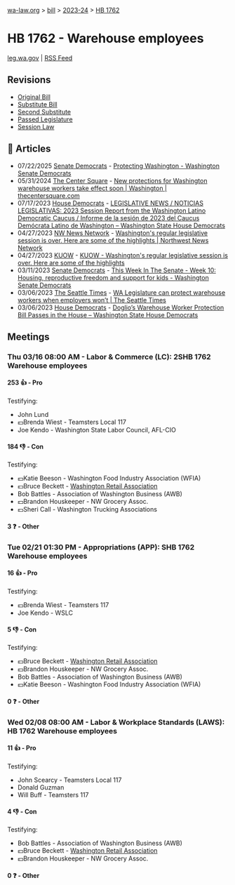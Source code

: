 [wa-law.org](/) > [bill](/bill/) > [2023-24](/bill/2023-24/) > [HB 1762](/bill/2023-24/hb/1762/)

# HB 1762 - Warehouse employees
[leg.wa.gov](https://app.leg.wa.gov/billsummary?BillNumber=1762&Year=2023&Initiative=false) | [RSS Feed](./rss.xml)

## Revisions
* [Original Bill](1/)
* [Substitute Bill](S/)
* [Second Substitute](S2/)
* [Passed Legislature](S2.PL/)
* [Session Law](S2.SL/)

## 📰 Articles
* 07/22/2025 [Senate Democrats](/org/senate_democrats/) - [Protecting Washington - Washington Senate Democrats](https://senatedemocrats.wa.gov/protecting-washington/#:~:text=HB%201762)
* 05/31/2024 [The Center Square](/org/the_center_square/) - [New protections for Washington warehouse workers take effect soon | Washington | thecentersquare.com](https://www.thecentersquare.com/washington/article_71e8a944-1f61-11ef-b24e-b7ab66c34cbe.html#:~:text=The%20bill)
* 07/17/2023 [House Democrats](/org/house_democrats/) - [LEGISLATIVE NEWS / NOTICIAS LEGISLATIVAS: 2023 Session Report from the Washington Latino Democratic Caucus / Informe de la sesión de 2023 del Caucus Demócrata Latino de Washington – Washington State House Democrats](https://housedemocrats.wa.gov/blog/2023/07/17/legislative-news-noticias-legislativas-2023-session-report-from-the-washington-latino-democratic-caucus-informe-de-la-sesion-de-2023-del-caucus-democrata-latino-de-washington/#:~:text=HB%201762)
* 04/27/2023 [NW News Network](/org/nw_news_network/) - [Washington's regular legislative session is over. Here are some of the highlights | Northwest News Network](https://www.nwnewsnetwork.org/government-and-politics/2023-04-27/washingtons-regular-legislative-session-is-over-here-are-some-of-the-highlights#:~:text=House%20Bill%201762)
* 04/27/2023 [KUOW](/org/kuow/) - [KUOW - Washington's regular legislative session is over. Here are some of the highlights](https://www.kuow.org/stories/washington-s-regular-legislative-session-is-over-here-are-some-of-the-highlights#:~:text=House%20Bill%201762)
* 03/11/2023 [Senate Democrats](/org/senate_democrats/) - [This Week In The Senate - Week 10: Housing, reproductive freedom and support for kids - Washington Senate Democrats](https://senatedemocrats.wa.gov/blog/2023/03/11/this-week-in-the-senate-week-10-housing-reproductive-freedom-and-support-for-kids/#:~:text=House%20Bill%201762)
* 03/06/2023 [The Seattle Times](/org/the_seattle_times/) - [WA Legislature can protect warehouse workers when employers won’t | The Seattle Times](https://www.seattletimes.com/opinion/wa-legislature-can-protect-warehouse-workers-when-employers-wont/#:~:text=House%20Bill%201762)
* 03/06/2023 [House Democrats](/org/house_democrats/) - [Doglio’s Warehouse Worker Protection Bill Passes in the House – Washington State House Democrats](https://housedemocrats.wa.gov/blog/2023/03/06/doglios-warehouse-worker-protection-bill-passes-in-the-house/#:~:text=House%20Bill%201762)

## Meetings
### Thu 03/16 08:00 AM - Labor & Commerce (LC): 2SHB 1762 Warehouse employees
#### 253 👍 - Pro
Testifying:
* John Lund
* 💵Brenda Wiest - Teamsters Local 117
* Joe Kendo - Washington State Labor Council, AFL-CIO

#### 184 👎 - Con
Testifying:
* 💵Katie Beeson - Washington Food Industry Association (WFIA)
* 💵Bruce Beckett - [Washington Retail Association](/org/washington_retail_association/)
* Bob Battles - Association of Washington Business (AWB)
* 💵Brandon Houskeeper - NW Grocery Assoc.
* 💵Sheri Call - Washington Trucking Associations

#### 3 ❓ - Other

### Tue 02/21 01:30 PM - Appropriations (APP): SHB 1762 Warehouse employees
#### 16 👍 - Pro
Testifying:
* 💵Brenda Wiest - Teamsters 117
* Joe Kendo - WSLC

#### 5 👎 - Con
Testifying:
* 💵Bruce Beckett - [Washington Retail Association](/org/washington_retail_association/)
* 💵Brandon Houskeeper - NW Grocery Assoc.
* Bob Battles - Association of Washington Business (AWB)
* 💵Katie Beeson - Washington Food Industry Association (WFIA)

#### 0 ❓ - Other

### Wed 02/08 08:00 AM - Labor & Workplace Standards (LAWS): HB 1762 Warehouse employees
#### 11 👍 - Pro
Testifying:
* John Scearcy - Teamsters Local 117
* Donald Guzman
* Will Buff - Teamsters 117

#### 4 👎 - Con
Testifying:
* Bob Battles - Association of Washington Business (AWB)
* 💵Bruce Beckett - [Washington Retail Association](/org/washington_retail_association/)
* 💵Brandon Houskeeper - NW Grocery Assoc.

#### 0 ❓ - Other
